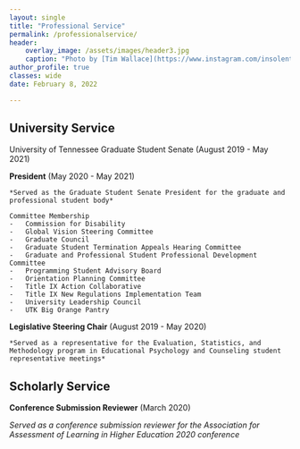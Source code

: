 ```yaml
---
layout: single
title: "Professional Service"
permalink: /professionalservice/
header:
    overlay_image: /assets/images/header3.jpg
    caption: "Photo by [Tim Wallace](https://www.instagram.com/insolentprodigy/)"
author_profile: true
classes: wide
date: February 8, 2022

---
```


## University Service

University of Tennessee Graduate Student Senate (August 2019 - May 2021)

**President** (May 2020 - May 2021)
    
    *Served as the Graduate Student Senate President for the graduate and professional student body*
    
    Committee Membership
    -	Commission for Disability
    -	Global Vision Steering Committee 
    -	Graduate Council
    -	Graduate Student Termination Appeals Hearing Committee
    -	Graduate and Professional Student Professional Development Committee
    -	Programming Student Advisory Board
    -	Orientation Planning Committee
    -	Title IX Action Collaborative
    -	Title IX New Regulations Implementation Team
    -	University Leadership Council
    -	UTK Big Orange Pantry
    
**Legislative Steering Chair** (August 2019 - May 2020)
    
    *Served as a representative for the Evaluation, Statistics, and Methodology program in Educational Psychology and Counseling student representative meetings*


## Scholarly Service
**Conference Submission Reviewer** (March 2020)

*Served as a conference submission reviewer for the Association for Assessment of Learning in Higher Education 2020 conference*
